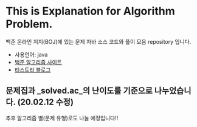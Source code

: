 # This is Explanation for Algorithm Problem.
백준 온라인 저지(BOJ)에 있는 문제 자바 소스 코드와 풀이 모음 repository 입니다.  
- 사용언어: java
- [백준 알고리즘 사이트](https://www.acmicpc.net/)
- [티스토리 블로그](https://hoho325.tistory.com/)

## 문제집과 _solved.ac_의 난이도를 기준으로 나누었습니다. (20.02.12 수정)
추후 알고리즘 별(문제 유형)로도 나눌 예정입니다!! 
